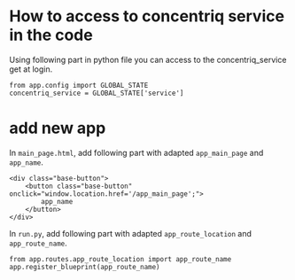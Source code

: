 # How to access to concentriq service in the code

Using following part in python file you can access to the concentriq_service get at login.

```
from app.config import GLOBAL_STATE
concentriq_service = GLOBAL_STATE['service']
```

# add new app

In `main_page.html`, add following part with adapted `app_main_page` and `app_name`.

```
<div class="base-button">
    <button class="base-button" onclick="window.location.href='/app_main_page';">
        app_name
    </button>
</div>
```

In `run.py`, add following part with adapted `app_route_location` and `app_route_name`.

```
from app.routes.app_route_location import app_route_name
app.register_blueprint(app_route_name)
```

